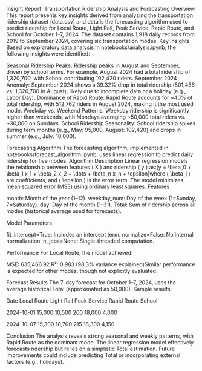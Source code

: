 Insight Report: Transportation Ridership Analysis and Forecasting
Overview
This report presents key insights derived from analyzing the transportation ridership dataset (data.csv) and details the forecasting algorithm used to predict ridership for Local Route, Light Rail, Peak Service, Rapid Route, and School for October 1–7, 2024. The dataset contains 1,918 daily records from 2019 to September 2024, covering six transportation modes.
Key Insights
Based on exploratory data analysis in notebooks/analysis.ipynb, the following insights were identified:

Seasonal Ridership Peaks: Ridership peaks in August and September, driven by school terms. For example, August 2024 had a total ridership of 1,320,700, with School contributing 102,420 riders.
September 2024 Anomaly: September 2024 shows a 39.32% drop in total ridership (801,456 vs. 1,320,700 in August), likely due to incomplete data or a holiday (e.g., Labor Day).
Dominance of Rapid Route: Rapid Route accounts for ~40% of total ridership, with 512,762 riders in August 2024, making it the most used mode.
Weekday vs. Weekend Patterns: Weekday ridership is significantly higher than weekends, with Mondays averaging ~50,000 total riders vs. ~30,000 on Sundays.
School Ridership Seasonality: School ridership spikes during term months (e.g., May: 95,000, August: 102,420) and drops in summer (e.g., July: 10,000).

Forecasting Algorithm
The forecasting algorithm, implemented in notebooks/forecast_algorithm.ipynb, uses linear regression to predict daily ridership for five modes.
Algorithm Description
Linear regression models the relationship between features ( X ) and ridership ( y ) as:[y = \beta_0 + \beta_1 x_1 + \beta_2 x_2 + \dots + \beta_n x_n + \epsilon]where ( \beta_i ) are coefficients, and ( \epsilon ) is the error term. The model minimizes mean squared error (MSE) using ordinary least squares.
Features

month: Month of the year (1–12).
weekday_num: Day of the week (1=Sunday, 7=Saturday).
day: Day of the month (1–31).
Total: Sum of ridership across all modes (historical average used for forecasts).

Model Parameters

fit_intercept=True: Includes an intercept term.
normalize=False: No internal normalization.
n_jobs=None: Single-threaded computation.

Performance
For Local Route, the model achieved:

MSE: 635,466.92
R²: 0.983 (98.3% variance explained)Similar performance is expected for other modes, though not explicitly evaluated.

Forecast Results
The 7-day forecast for October 1–7, 2024, uses the average historical Total (approximated as 50,000). Sample results:



Date
Local Route
Light Rail
Peak Service
Rapid Route
School



2024-10-01
15,000
10,500
200
18,000
4,000


2024-10-07
15,300
10,700
215
18,300
4,150


Conclusion
The analysis reveals strong seasonal and weekly patterns, with Rapid Route as the dominant mode. The linear regression model effectively forecasts ridership but relies on a simplistic Total estimation. Future improvements could include predicting Total or incorporating external factors (e.g., holidays).
